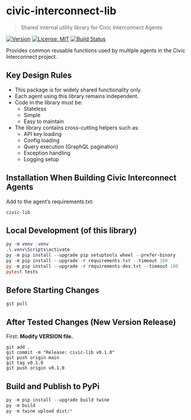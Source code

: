 # civic-interconnect-lib

> Shared internal utility library for Civic Interconnect Agents

[![Version](https://img.shields.io/badge/version-v0.1.0-blue)](https://github.com/civic-interconnect/civic-interconnect-lib/releases)
[![License: MIT](https://img.shields.io/badge/license-MIT-green.svg)](https://opensource.org/licenses/MIT)
[![Build Status](https://github.com/civic-interconnect/civic-interconnect-lib/actions/workflows/agent-runner.yml/badge.svg)](https://github.com/civic-interconnect/civic-interconnect-lib/actions)

Provides common reusable functions used by multiple agents in the Civic Interconnect project.

## Key Design Rules

- This package is for widely shared functionality only.
- Each agent using this library remains independent.
- Code in the library must be:
  - Stateless
  - Simple
  - Easy to maintain
- The library contains cross-cutting helpers such as:
  - API key loading
  - Config loading
  - Query execution (GraphQL pagination)
  - Exception handling
  - Logging setup


## Installation When Building Civic Interconnect Agents

Add to the agent’s requirements.txt:

`civic-lib`

## Local Development (of this library)

```powershell
py -m venv .venv
.\.venv\Scripts\activate
py -m pip install --upgrade pip setuptools wheel --prefer-binary
py -m pip install --upgrade -r requirements.txt --timeout 100
py -m pip install --upgrade -r requirements-dev.txt --timeout 100
pytest tests
```

## Before Starting Changes

```shell
git pull
```

## After Tested Changes (New Version Release)

First: **Modify VERSION file.** 

```shell
git add .
git commit -m "Release: civic-lib v0.1.0"
git push origin main
git tag v0.1.0
git push origin v0.1.0
```


## Build and Publish to PyPi

```powershell
py -m pip install --upgrade build twine
py -m build
py -m twine upload dist/*
```
